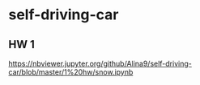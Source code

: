 # self-driving-car

## HW 1
https://nbviewer.jupyter.org/github/Alina9/self-driving-car/blob/master/1%20hw/snow.ipynb
